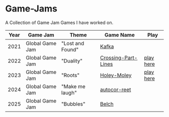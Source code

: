# Game-Jams
A Collection of Game Jam Games I have worked on.
  

| Year | Game Jam        | Theme            | Game Name                                                                    | Play                                                               |
|------|-----------------|------------------|------------------------------------------------------------------------------|--------------------------------------------------------------------|
| 2021 | Global Game Jam | "Lost and Found" | [Kafka](https://github.com/Shellywell123/global-game-jam-2021)               |                                                                    |
| 2022 | Global Game Jam | "Duality"        | [Crossing-Part-Lines](https://github.com/Shellywell123/global-game-jam-2022) | [play here](https://github.com/Shellywell123/global-game-jam-2021) |
| 2023 | Global Game Jam | "Roots"          | [Holey-Moley](https://github.com/Shellywell123/Holey-Moley)                  | [play here](https://play.unity.com/mg/2d/webgl-builds-305774)      |
| 2024 | Global Game Jam | "Make me laugh"  | [autocor-reet](https://github.com/Shellywell123/global-game-jam-2024)        |                                                                    |
| 2025 | Global Game Jam | "Bubbles"        | [Belch](https://github.com/Shellywell123/global-game-jam-25)                 |                                                                    |
